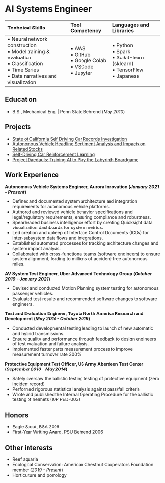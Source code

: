 # AI Systems Engineer

| **Technical Skills** | **Tool Competency** | **Languages and Libraries** |
|:---------------------|:---------------------|:----------------------------|
| ▪ Neural network construction <br> ▪ Model training & evaluation <br> ▪ Classification <br> ▪ Time Series <br> ▪ Data narratives and visualization |▪ AWS <br> ▪ GitHub <br> ▪ Google Colab <br> ▪ VSCode <br> ▪ Jupyter | ▪ Python <br> ▪ Spark <br> ▪ Scikit-learn (sklearn) <br> ▪ TensorFlow <br> ▪ Japanese |


## Education
- B.S., Mechanical Eng.  |  Penn State Behrend (_May 2010_)


## Projects
- [State of California Self Driving Car Records Investigation](https://github.com/Kyle-Markwardt/self-driving-vehicles)
- [Autonomous Vehicle Headline Sentiment Analysis and Impacts on Related Stocks](https://github.com/Kyle-Markwardt/robocar-sentiment)
- [Self-Driving Car Reinforcement Learning](https://github.com/Kyle-Markwardt/gymnasium-car)
- [Project Daedauls: Training AI to Play the Labyrinth Boardgame](https://github.com/Kyle-Markwardt/Daedalus)

## Work Experience 
**Autonomous Vehicle Systems Engineer, Aurora Innovation (_January 2021 - Present_)**
- Defined and documented system architecture and integration requirements for autonomous vehicle platforms.
- Authored and reviewed vehicle behavior specifications and legal/regulatory requirements, ensuring compliance and robustness.
- Spearheaded business intelligence effort by creating Quicksight data visualization dashboards for system metrics.
- Led creation and upkeep of Interface Control Documents (ICDs) for inter-subsystem data flows and integrations.
- Established automated processes for tracking architecture changes and system impact analysis.
- Collaborated with cross-functional teams (software engineers) to ensure system alignment, leading to millions of accident-free autonomous miles.

**AV System Test Engineer, Uber Advanced Technology Group (_October 2019 - January 2021_)** 
- Devised and conducted Motion Planning system testing for autonomous passenger vehicles.
- Evaluated test results and recommended software changes to software engineers.

**Test and Evaluation Engineer, Toyota North America Research and Development (_May 2014 - October 2019_)** 
- Conducted developmental testing leading to launch of new automatic and hybrid transmissions.
- Ensure quality and performance through feedback to design engineers of test evaluation and failure analysis.
- Implemented faster parts measurement process to improve measurement turnover rate 300%

**Protective Equipment Test Officer, US Army Aberdeen Test Center (_September 2010 - May 2014_)** 
- Safely oversaw the ballistic testing testing of protective equipment (zero incident record)
- Performed rigorous statistical analysis against pass/fail criteria
- Wrote and published the Internal Operating Procedure for the ballistic testing of helmets (IOP PED-003)

## Honors
- Eagle Scout, BSA 2006
- First-Year Writing Award, PSU Behrend 2006

## Other interests
- Reef aquaria
- Ecological Conservation: American Chestnut Cooperators Foundation member (_2019 - Present_)
- Horticulture and pomology
